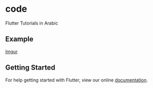 # code

Flutter Tutorials in Arabic
## Example
[Imgur](https://i.imgur.com/pP8ChGh.gifv)

## Getting Started

For help getting started with Flutter, view our online
[documentation](https://flutter.io/).
